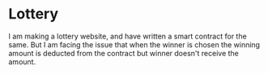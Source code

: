 # Lottery
I am making a lottery website, and have written a smart contract for the same. But I am facing the issue that when the winner is chosen the winning amount is deducted from the contract but winner doesn't receive the amount.

